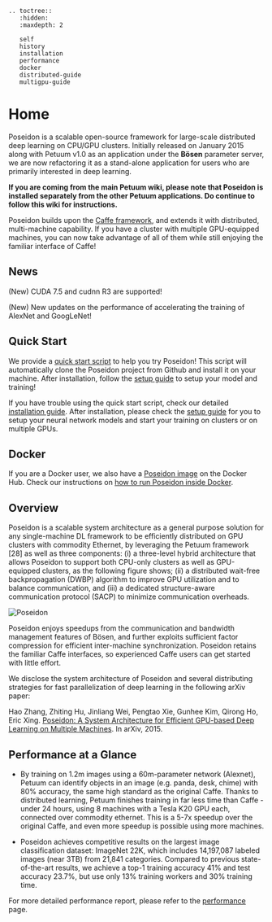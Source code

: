```eval_rst
.. toctree::
   :hidden:
   :maxdepth: 2
   
   self
   history
   installation
   performance
   docker
   distributed-guide
   multigpu-guide
```

# Home

Poseidon is a scalable open-source framework for large-scale distributed deep learning on CPU/GPU clusters. 
Initially released on January 2015 along with Petuum v1.0 as an application under the **Bösen** parameter server, we are now refactoring it as a stand-alone application for users who are primarily interested in deep learning. 

**If you are coming from the main Petuum wiki, please note that Poseidon is installed separately from the other Petuum applications. Do continue to follow this wiki for instructions.**

Poseidon builds upon the [Caffe framework](http://caffe.berkeleyvision.org/), and extends it with distributed, multi-machine capability. If you have a cluster with multiple GPU-equipped machines, you can now take advantage of all of them while still enjoying the familiar interface of Caffe!

## News
(New) CUDA 7.5 and cudnn R3 are supported!

(New) New updates on the performance of accelerating the training of AlexNet and GoogLeNet!

## Quick Start

We provide a [quick start script](https://github.com/petuum/poseidon/blob/master/install.sh) to help you try Poseidon! This script will automatically clone the Poseidon project from Github and install it on your machine.
After installation, follow the [setup guide](distributed-guide.md) to setup your model and training!

If you have trouble using the quick start script, check our detailed [installation guide](installation.md).
After installation, please check the [setup guide](distributed-guide.m) for you to setup your neural network models and start your training on clusters or on multiple GPUs.

## Docker 

If you are a Docker user, we also have a [Poseidon image](https://hub.docker.com/r/zhisbug/poseidon/) on the Docker Hub. Check our instructions on [how to run Poseidon inside Docker](docker.md).

## Overview
Poseidon is a scalable system architecture as a general purpose solution for any single-machine DL framework to be efficiently distributed on GPU clusters with commodity Ethernet, by leveraging the Petuum
framework [28] as well as three components: (i) a three-level hybrid architecture that allows Poseidon to support both CPU-only clusters as well as GPU-equipped clusters, as the following figure shows; (ii) a distributed wait-free backpropagation (DWBP) algorithm to improve GPU utilization and to balance communication, and (iii) a dedicated structure-aware communication protocol (SACP) to minimize communication overheads.

![Poseidon](https://farm8.staticflickr.com/7753/26944318616_a1acd42280.jpg)

Poseidon enjoys speedups from the communication and bandwidth management features of Bösen, and further exploits sufficient factor compression for efficient inter-machine synchronization. Poseidon retains the familiar Caffe interfaces, so experienced Caffe users can get started with little effort.

We disclose the system architecture of Poseidon and several distributing strategies for fast parallelization of deep learning in the following arXiv paper:

Hao Zhang, Zhiting Hu, Jinliang Wei, Pengtao Xie, Gunhee Kim, Qirong Ho, Eric Xing. [Poseidon: A System Architecture for Efficient GPU-based Deep Learning on Multiple Machines](http://arxiv.org/abs/1512.06216). In arXiv, 2015. 

## Performance at a Glance

* By training on 1.2m images using a 60m-parameter network (Alexnet), Petuum can identify objects in an image (e.g. panda, desk, chime) with 80% accuracy, the same high standard as the original Caffe. Thanks to distributed learning, Petuum finishes training in far less time than Caffe - under 24 hours, using 8 machines with a Tesla K20 GPU each, connected over commodity ethernet. This is a 5-7x speedup over the original Caffe, and even more speedup is possible using more machines.

* Poseidon achieves competitive results on the largest image classification dataset: ImageNet 22K, which includes 14,197,087 labeled images (near 3TB) from 21,841 categories. Compared to previous state-of-the-art results, we achieve a top-1 training accuracy 41% and test accuracy 23.7%, but use only 13% training workers and  30% training time.

For more detailed performance report, please refer to the [performance](performance.md) page.
